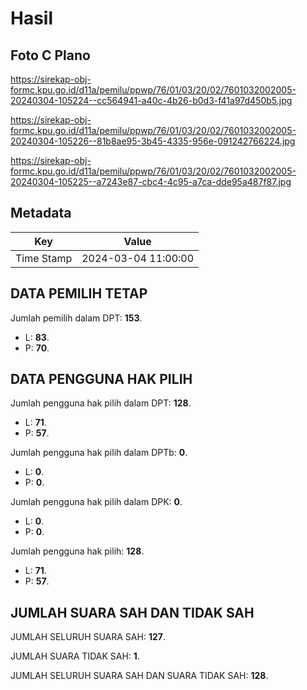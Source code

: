 # Hasil

## Foto C Plano

https://sirekap-obj-formc.kpu.go.id/d11a/pemilu/ppwp/76/01/03/20/02/7601032002005-20240304-105224--cc564941-a40c-4b26-b0d3-f41a97d450b5.jpg

https://sirekap-obj-formc.kpu.go.id/d11a/pemilu/ppwp/76/01/03/20/02/7601032002005-20240304-105226--81b8ae95-3b45-4335-956e-091242766224.jpg

https://sirekap-obj-formc.kpu.go.id/d11a/pemilu/ppwp/76/01/03/20/02/7601032002005-20240304-105225--a7243e87-cbc4-4c95-a7ca-dde95a487f87.jpg


## Metadata

| Key        | Value               |
| ---------- | ------------------- |
| Time Stamp | 2024-03-04 11:00:00 |


## DATA PEMILIH TETAP

Jumlah pemilih dalam DPT: **153**.
 * L: **83**.
 * P: **70**.

## DATA PENGGUNA HAK PILIH

Jumlah pengguna hak pilih dalam DPT: **128**.
 * L: **71**.
 * P: **57**.

Jumlah pengguna hak pilih dalam DPTb: **0**.
 * L: **0**.
 * P: **0**.

Jumlah pengguna hak pilih dalam DPK: **0**.
 * L: **0**.
 * P: **0**.

Jumlah pengguna hak pilih: **128**.
 * L: **71**.
 * P: **57**.

## JUMLAH SUARA SAH DAN TIDAK SAH

JUMLAH SELURUH SUARA SAH: **127**.

JUMLAH SUARA TIDAK SAH: **1**.

JUMLAH SELURUH SUARA SAH DAN SUARA TIDAK SAH: **128**.


